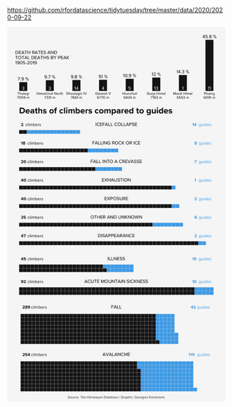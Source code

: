 https://github.com/rfordatascience/tidytuesday/tree/master/data/2020/2020-09-22

![](plots/himalayan.png)
